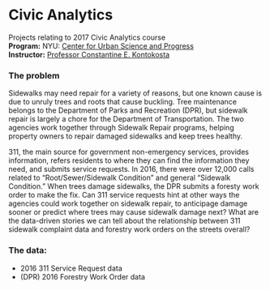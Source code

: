 # Civic Analytics
Projects relating to 2017 Civic Analytics course<br/>
**Program:** NYU: [Center for Urban Science and Progress](http://cusp.nyu.edu/)<br/>
**Instructor:** [Professor Constantine E. Kontokosta](http://cusp.nyu.edu/people/dr-constantine-e-kontokosta-pe/)


### The problem
Sidewalks may need repair for a variety of reasons, but one known cause is due to unruly trees and roots that cause buckling. Tree maintenance belongs to the Department of Parks and Recreation (DPR), but sidewalk repair is largely a chore for the Department of Transportation. The two agencies work together through Sidewalk Repair programs, helping property owners to repair damaged sidewalks and keep trees healthy.

311, the main source for government non-emergency services, provides information, refers residents to where they can find the information they need, and submits service requests. In 2016, there were over 12,000 calls related to “Root/Sewer/Sidewalk Condition” and general “Sidewalk Condition.” When trees damage sidewalks, the DPR submits a foresty work order to make the fix. Can 311 service requests hint at other ways the agencies could work together on sidewalk repair, to anticipage damage sooner or predict where trees may cause sidewalk damage next? What are the data-driven stories we can tell about the relationship between 311 sidewalk complaint data and forestry work orders on the streets overall?

### The data:
* 2016 311 Service Request data
* (DPR) 2016 Forestry Work Order data
